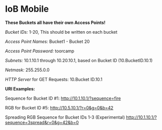 # IoB Mobile

**These Buckets all have their own Access Points!**

*Bucket IDs:* 1-20, This should be written on each bucket

*Access Point Names:* Bucket1 - Bucket 20

*Access Point Password:* toorcamp

*Subnets:* 10.1.10.1 through 10.20.10.1, based on Bucket ID (10.BucketID.10.1)

*Netmask:* 255.255.0.0

*HTTP Server* for GET Requests: 10.Bucket ID.10.1


**URI Examples:**

Sequence for Bucket ID #1:
http://10.1.10.1/?sequence=fire

RGB for Bucket ID #5:
http://10.5.10.1/?r=0&g=0&b=42

Spreading RGB Sequence for Bucket IDs 1-3 (Experimental)
http://10.1.10.1/?sequence=3spread&r=0&g=42&b=0